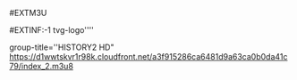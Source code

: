#EXTM3U 

#EXTINF:-1 tvg-logo''''

group-title=''HISTORY2 HD"
https://d1wwtskvr1r98k.cloudfront.net/a3f915286ca6481d9a63ca0b0da41c79/index_2.m3u8
